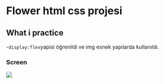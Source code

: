 # Flower html css projesi

## What i practice
-`display:flex`yapisi öğrenildi ve img esnek yapılarda kullanıldı.

### Screen
![](screen.gif)
